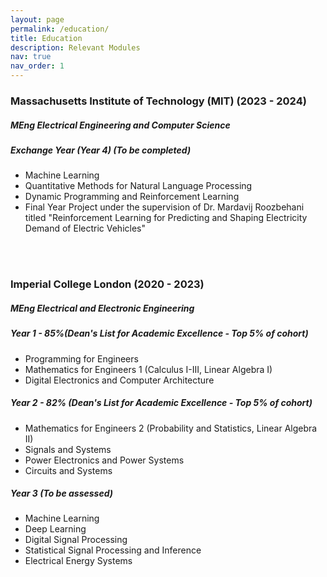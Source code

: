 ```yaml
---
layout: page
permalink: /education/
title: Education
description: Relevant Modules
nav: true
nav_order: 1
---
```


### Massachusetts Institute of Technology (MIT) (2023 - 2024)

##### *MEng Electrical Engineering and Computer Science*  

##### Exchange Year (Year 4) (To be completed)
- Machine Learning
- Quantitative Methods for Natural Language Processing
- Dynamic Programming and Reinforcement Learning
-  Final Year Project under the supervision of Dr. Mardavij Roozbehani
titled "Reinforcement Learning for Predicting and Shaping Electricity Demand of
Electric Vehicles"

<br/><br/>

### Imperial College London (2020 - 2023)

##### *MEng Electrical and Electronic Engineering*  

##### Year 1 - 85%(Dean's List for Academic Excellence - Top 5% of cohort)
- Programming for Engineers
- Mathematics for Engineers 1 (Calculus I-III, Linear Algebra I)
- Digital Electronics and Computer Architecture

##### Year 2 - 82% (Dean's List for Academic Excellence - Top 5% of cohort)
- Mathematics for Engineers 2 (Probability and Statistics, Linear Algebra II)
- Signals and Systems
- Power Electronics and Power Systems
- Circuits and Systems

##### Year 3 (To be assessed)
- Machine Learning
- Deep Learning
- Digital Signal Processing
- Statistical Signal Processing and Inference
- Electrical Energy Systems
